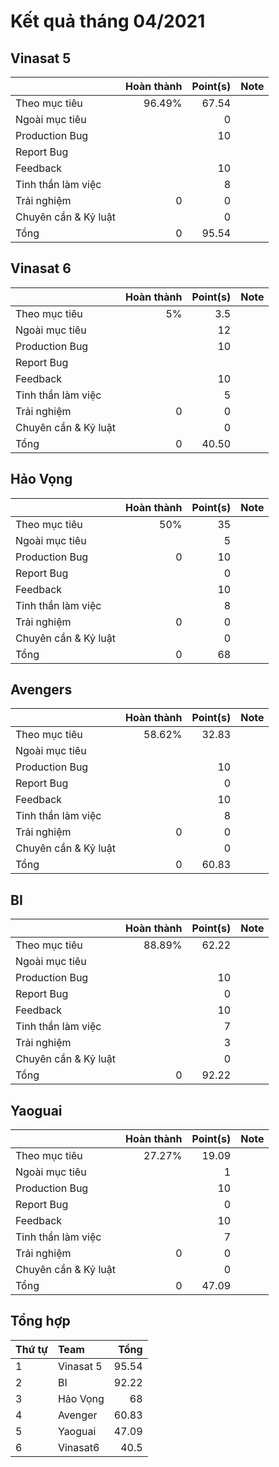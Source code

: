 # Kết quả tháng 04/2021

## Vinasat 5

|                  | Hoàn thành | Point(s) | Note |
| :---             |    ----:   |  ---: | :--- |
| Theo mục tiêu    | 96.49% | 67.54 | |
| Ngoài mục tiêu   |        |  0    | |
| Production Bug   |        | 10     | |
| Report Bug       |        |        | |
| Feedback         |        | 10     | |
| Tinh thần làm việc|       | 8      | |
| Trải nghiệm      | 0      | 0      | |
| Chuyên cần & Kỷ luật      |        | 0     | |
| Tổng             | 0      | 95.54  | |

## Vinasat 6

|                  | Hoàn thành | Point(s) | Note |
| :---             |    ----:   |  ---: | :--- |
| Theo mục tiêu    | 5% | 3.5 | |
| Ngoài mục tiêu   |        | 12     | |
| Production Bug   |        |  10    | |
| Report Bug       |        |       | |
| Feedback         |        | 10     | |
| Tinh thần làm việc|       | 5     | |
| Trải nghiệm      | 0      | 0      | |
| Chuyên cần & Kỷ luật         |        | 0     | |
| Tổng             | 0      | 40.50  | |

## Hảo Vọng

|                  | Hoàn thành | Point(s) | Note |
| :---             |    ----:   |  ---: | :--- |
| Theo mục tiêu    | 50% | 35 | | 
| Ngoài mục tiêu   |        | 5     | |
| Production Bug   | 0      | 10     | |
| Report Bug       |        | 0      | |
| Feedback         |        | 10     | |
| Tinh thần làm việc|       | 8     | |
| Trải nghiệm      | 0      | 0   | |
| Chuyên cần & Kỷ luật         |        | 0     | |
| Tổng             | 0      | 68  | |

## Avengers

|                  | Hoàn thành | Point(s) | Note |
| :---             |    ----:   |  ---: | :--- |
| Theo mục tiêu    | 58.62%    | 32.83     | |
| Ngoài mục tiêu   |        |        | |
| Production Bug   |        | 10     | |
| Report Bug       |        |  0     | |
| Feedback         |        | 10     | |
| Tinh thần làm việc|       | 8      | |
| Trải nghiệm      | 0      | 0      | |
| Chuyên cần & Kỷ luật         |        | 0     | |
| Tổng             | 0      | 60.83  | |

## BI

|                  | Hoàn thành | Point(s) | Note |
| :---             |    ----:   |  ---: | :--- |
| Theo mục tiêu    | 88.89%    | 62.22     | |
| Ngoài mục tiêu   |        |        | |
| Production Bug   |        | 10     | |
| Report Bug       |        |  0     | |
| Feedback         |        | 10     | |
| Tinh thần làm việc|       | 7      | |
| Trải nghiệm      |       | 3      | |
| Chuyên cần & Kỷ luật         |        | 0     | |
| Tổng             | 0      | 92.22  | |

## Yaoguai

|                  | Hoàn thành | Point(s) | Note |
| :---             |    ----:   |  ---: | :--- |
| Theo mục tiêu    | 27.27%    | 19.09     | |
| Ngoài mục tiêu   |        |   1     | |
| Production Bug   |        | 10     | |
| Report Bug       |        |  0     | |
| Feedback         |        | 10     | |
| Tinh thần làm việc|       | 7      | |
| Trải nghiệm      | 0      | 0      | |
| Chuyên cần & Kỷ luật         |        | 0     | |
| Tổng             | 0      | 47.09  | |

## Tổng hợp

| Thứ tự | Team | Tổng | 
| :--- | :--- | ---:     |
| 1 | Vinasat 5 | 95.54 |
| 2 | BI | 92.22 |
| 3 | Hảo Vọng   | 68    |
| 4 | Avenger   | 60.83    |
| 5 | Yaoguai  | 47.09 |
| 6 | Vinasat6   | 40.5    |

